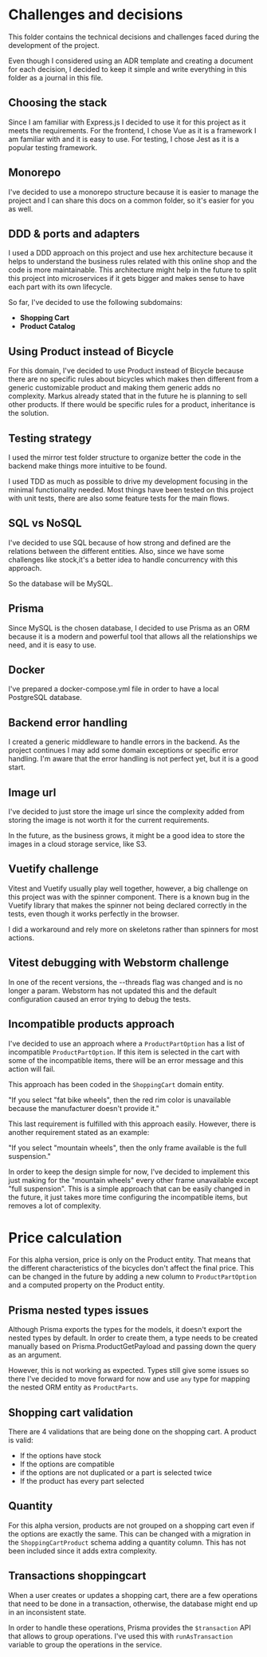 # Challenges and decisions

This folder contains the technical decisions and challenges faced during the development of the project.

Even though I considered using an ADR template and creating a document for each decision, I decided to keep it simple
and write everything in this folder as a journal in this file.

## Choosing the stack

Since I am familiar with Express.js I decided to use it for this project as it meets the requirements.
For the frontend, I chose Vue as it is a framework I am familiar with and it is easy to use.
For testing, I chose Jest as it is a popular testing framework.

## Monorepo

I've decided to use a monorepo structure because it is easier to manage the project and I can share this docs on a
common folder, so it's easier for you as well.

## DDD & ports and adapters

I used a DDD approach on this project and use hex architecture because it helps to understand the business rules related
with this online shop and the code is more maintainable.
This architecture might help in the future to split this project into microservices if it gets bigger and makes sense to
have each part with its own lifecycle.

So far, I've decided to use the following subdomains:

- **Shopping Cart**
- **Product Catalog**

## Using Product instead of Bicycle

For this domain, I've decided to use Product instead of Bicycle because there are no specific rules about bicycles
which makes then different from a generic customizable product and making them generic adds no complexity.
Markus already stated that in the future he is planning to sell other products. If there would be specific rules for a
product, inheritance is the solution.

## Testing strategy

I used the mirror test folder structure to organize better the code in the backend make things more intuitive to be
found.

I used TDD as much as possible to drive my development focusing in the minimal functionality needed. Most things have
been tested on this project with unit tests, there are also some feature tests for the main flows.

## SQL vs NoSQL

I've decided to use SQL because of how strong and defined are the relations between the different entities. Also, since
we have some challenges like stock,it's a better idea to handle concurrency with this approach.

So the database will be MySQL.

## Prisma

Since MySQL is the chosen database, I decided to use Prisma as an ORM because it is a modern and powerful tool that
allows all the relationships we need, and it is easy to use.

## Docker

I've prepared a docker-compose.yml file in order to have a local PostgreSQL database.

## Backend error handling

I created a generic middleware to handle errors in the backend. As the project continues I may add some domain
exceptions or specific error handling. I'm aware that the error handling is not perfect yet, but it is a good start.

## Image url

I've decided to just store the image url since the complexity added from storing the image is not worth
it for the current requirements.

In the future, as the business grows, it might be a good idea to store the images in a cloud storage service, like S3.

## Vuetify challenge

Vitest and Vuetify usually play well together, however, a big challenge on this project was with the spinner component.
There is a known bug in the Vuetify library that makes the spinner not being declared correctly in the tests, even
though it works perfectly in the browser.

I did a workaround and rely more on skeletons rather than spinners for most actions.

## Vitest debugging with Webstorm challenge

In one of the recent versions, the --threads flag was changed and is no longer a param. Webstorm has not updated this
and the default configuration caused an error trying to debug the tests.

## Incompatible products approach

I've decided to use an approach where a `ProductPartOption` has a list of incompatible `ProductPartOption`. If this
item is selected in the cart with some of the incompatible items, there will be an error message and this action will
fail.

This approach has been coded in the `ShoppingCart` domain entity.

"If you select "fat bike wheels", then the red rim color is unavailable because the manufacturer doesn't provide it."

This last requirement is fulfilled with this approach easily. However, there is another requirement stated as an
example:

"If you select "mountain wheels", then the only frame available is the full suspension."

In order to keep the design simple for now, I've decided to implement this just making for the "mountain wheels" every
other frame unavailable except "full suspension". This is a simple approach that can be easily changed in the future, it
just takes more time configuring the incompatible items, but removes a lot of complexity.

# Price calculation

For this alpha version, price is only on the Product entity. That means that the different characteristics of the
bicycles don't affect the final price. This can be changed in the future by adding a new column to `ProductPartOption`
and a computed property on the Product entity.

## Prisma nested types issues

Although Prisma exports the types for the models, it doesn't export the nested types by default. In order to create
them, a type needs to be created manually based on Prisma.ProductGetPayload and passing down the query as an argument.

However, this is not working as expected. Types still give some issues so there I've decided to move forward for now and
use `any` type for mapping the nested ORM entity as `ProductParts`.

## Shopping cart validation

There are 4 validations that are being done on the shopping cart. A product is valid:

- If the options have stock
- If the options are compatible
- if the options are not duplicated or a part is selected twice
- If the product has every part selected

## Quantity

For this alpha version, products are not grouped on a shopping cart even if the options are exactly the same. This can
be changed with a migration in the `ShoppingCartProduct` schema adding a quantity column. This has not been included
since it adds extra complexity.

## Transactions shoppingcart

When a user creates or updates a shopping cart, there are a few operations that need to be done in a transaction,
otherwise, the database might end up in an inconsistent state.

In order to handle these operations, Prisma provides the `$transaction` API that allows to group operations. I've used
this with `runAsTransaction` variable to group the operations in the service.